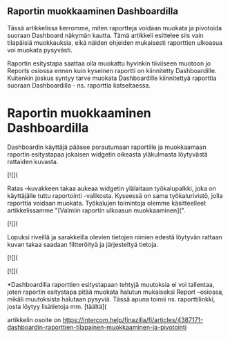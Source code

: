 ## Raportin muokkaaminen Dashboardilla

Tässä artikkelissa kerromme, miten raportteja voidaan muokata ja pivotoida suoraan Dashboard näkymän kautta. Tämä artikkeli esittelee siis vain tilapäisiä muokkauksia, eikä näiden ohjeiden mukaisesti raporttien ulkoasua voi muokata pysyvästi.

Raportin esitystapa saattaa olla muokattu hyvinkin tiiviiseen muotoon jo Reports osiossa ennen kuin kyseinen raportti on kiinnitetty Dashboardille. Kuitenkin joskus syntyy tarve muokata Dashboardille kiinnitettyä raporttia suoraan Dashboardilla - ns. raporttia katseltaessa.

# Raportin muokkaaminen Dashboardilla

Dashboardin käyttäjä pääsee porautumaan raportille ja muokkaamaan raportin esitystapaa jokaisen widgetin oikeasta yläkulmasta löytyvästä rattaiden kuvasta.

[![](

Ratas –kuvakkeen takaa aukeaa widgetin ylälaitaan työkalupalkki, joka on käyttäjälle tuttu raportointi -valikosta. Kyseessä on sama työkalurivistö, jolla raporttia voidaan muokata. Työkalujen toimintoja olemme käsitteelleet artikkelissamme "[Valmiin raportin ulkoasun muokkaaminen](".

[![](

Lopuksi riveillä ja sarakkeilla olevien tietojen nimien edestä löytyvän rattaan kuvan takaa saadaan filtteröityä ja järjesteltyä tietoja.

[![](

[![](

*Dashboardilla raporttien esitystapaan tehtyjä muutoksia ei voi tallentaa, joten raportin esitystapa pitää muokata halutun mukaiseksi Report –osiossa, mikäli muutoksista halutaan pysyviä. Tässä apuna toimii ns. raporttilinkki, josta löytyy lisätietoja mm. [täältä](



artikkelin osoite on https://intercom.help/finazilla/fi/articles/4387171-dashboardin-raporttien-tilapainen-muokkaaminen-ja-pivotointi

